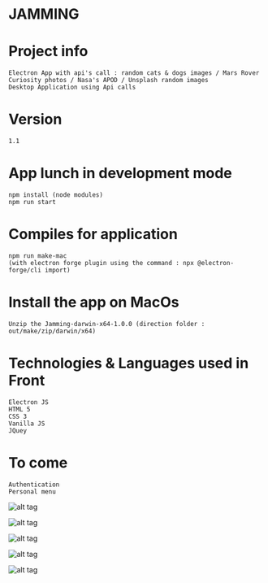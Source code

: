 # JAMMING

# Project info
```
Electron App with api's call : random cats & dogs images / Mars Rover Curiosity photos / Nasa's APOD / Unsplash random images
Desktop Application using Api calls 
```

# Version
```
1.1 
```

# App lunch in development mode
```
npm install (node modules)
npm run start
```

# Compiles for application
```
npm run make-mac
(with electron forge plugin using the command : npx @electron-forge/cli import)
```

# Install the app on MacOs
```
Unzip the Jamming-darwin-x64-1.0.0 (direction folder : out/make/zip/darwin/x64)
```

# Technologies & Languages used in Front
```
Electron JS
HTML 5
CSS 3
Vanilla JS
JQuey
```

# To come
```
Authentication
Personal menu
```

![alt tag](https://user-images.githubusercontent.com/73991398/105462542-09d58900-5c8f-11eb-9163-60286c635fb9.png)

![alt tag](https://user-images.githubusercontent.com/73991398/105462543-0a6e1f80-5c8f-11eb-99d0-50fd917093f9.png)

![alt tag](https://user-images.githubusercontent.com/73991398/105462541-09d58900-5c8f-11eb-96ac-3d1dc7aec6d0.png)

![alt tag](https://user-images.githubusercontent.com/73991398/105462529-05a96b80-5c8f-11eb-9b6a-16012f6c4009.png)

![alt tag](https://user-images.githubusercontent.com/73991398/105462538-08a45c00-5c8f-11eb-8c6b-4baee80413a6.png)
